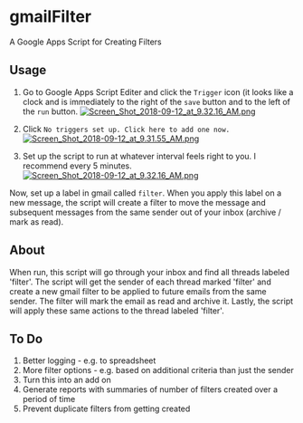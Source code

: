 # gmailFilter
A Google Apps Script for Creating Filters

## Usage
1. Go to Google Apps Script Editer and click the `Trigger` icon (it looks like a clock and is immediately to the right of the `save` button and to the left of the `run` button.
[![Screen_Shot_2018-09-12_at_9.32.16_AM.png](https://s22.postimg.cc/dvxkujnqp/Screen_Shot_2018-09-12_at_9.32.16_AM.png)](https://postimg.cc/image/ctnec04x9/)

2. Click `No triggers set up. Click here to add one now.`
[![Screen_Shot_2018-09-12_at_9.31.55_AM.png](https://s22.postimg.cc/iul39bc6p/Screen_Shot_2018-09-12_at_9.31.55_AM.png)](https://postimg.cc/image/3lv5vjii5/)

3. Set up the script to run at whatever interval feels right to you. I recommend every 5 minutes.
[![Screen_Shot_2018-09-12_at_9.32.16_AM.png](https://s22.postimg.cc/dvxkujnqp/Screen_Shot_2018-09-12_at_9.32.16_AM.png)](https://postimg.cc/image/ctnec04x9/)

Now, set up a label in gmail called `filter`. When you apply this label on a new message, the script will create a filter to move the message and subsequent messages from the same sender out of your inbox (archive / mark as read).

## About
When run, this script will go through your inbox and find all threads labeled 'filter'.
The script will get the sender of each thread marked 'filter' and create a new gmail filter to be applied to future emails from the same sender.
The filter will mark the email as read and archive it. Lastly, the script will apply these same actions to the thread labeled 'filter'.

## To Do
1. Better logging - e.g. to spreadsheet
2. More filter options - e.g. based on additional criteria than just the sender
3. Turn this into an add on
4. Generate reports with summaries of number of filters created over a period of time
5. Prevent duplicate filters from getting created
